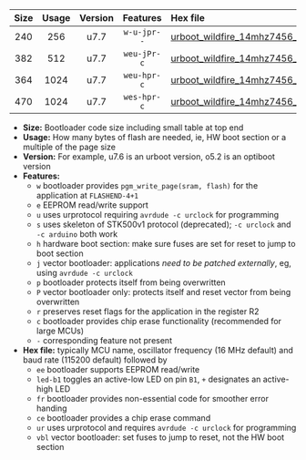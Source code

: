 |Size|Usage|Version|Features|Hex file|
|:-:|:-:|:-:|:-:|:--|
|240|256|u7.7|`w-u-jpr--`|[urboot_wildfire_14mhz7456_9600bps_led+b5_ur_vbl.hex](https://raw.githubusercontent.com/stefanrueger/urboot.hex/main/boards/wildfire/fcpu_14mhz7456/9600_bps/urboot_wildfire_14mhz7456_9600bps_led+b5_ur_vbl.hex)|
|382|512|u7.7|`weu-jPr-c`|[urboot_wildfire_14mhz7456_9600bps_ee_led+b5_fr_ce_ur_vbl.hex](https://raw.githubusercontent.com/stefanrueger/urboot.hex/main/boards/wildfire/fcpu_14mhz7456/9600_bps/urboot_wildfire_14mhz7456_9600bps_ee_led+b5_fr_ce_ur_vbl.hex)|
|364|1024|u7.7|`weu-hpr-c`|[urboot_wildfire_14mhz7456_9600bps_ee_led+b5_fr_ce_ur.hex](https://raw.githubusercontent.com/stefanrueger/urboot.hex/main/boards/wildfire/fcpu_14mhz7456/9600_bps/urboot_wildfire_14mhz7456_9600bps_ee_led+b5_fr_ce_ur.hex)|
|470|1024|u7.7|`wes-hpr-c`|[urboot_wildfire_14mhz7456_9600bps_ee_led+b5_fr_ce.hex](https://raw.githubusercontent.com/stefanrueger/urboot.hex/main/boards/wildfire/fcpu_14mhz7456/9600_bps/urboot_wildfire_14mhz7456_9600bps_ee_led+b5_fr_ce.hex)|

- **Size:** Bootloader code size including small table at top end
- **Usage:** How many bytes of flash are needed, ie, HW boot section or a multiple of the page size
- **Version:** For example, u7.6 is an urboot version, o5.2 is an optiboot version
- **Features:**
  + `w` bootloader provides `pgm_write_page(sram, flash)` for the application at `FLASHEND-4+1`
  + `e` EEPROM read/write support
  + `u` uses urprotocol requiring `avrdude -c urclock` for programming
  + `s` uses skeleton of STK500v1 protocol (deprecated); `-c urclock` and `-c arduino` both work
  + `h` hardware boot section: make sure fuses are set for reset to jump to boot section
  + `j` vector bootloader: applications *need to be patched externally*, eg, using `avrdude -c urclock`
  + `p` bootloader protects itself from being overwritten
  + `P` vector bootloader only: protects itself and reset vector from being overwritten
  + `r` preserves reset flags for the application in the register R2
  + `c` bootloader provides chip erase functionality (recommended for large MCUs)
  + `-` corresponding feature not present
- **Hex file:** typically MCU name, oscillator frequency (16 MHz default) and baud rate (115200 default) followed by
  + `ee` bootloader supports EEPROM read/write
  + `led-b1` toggles an active-low LED on pin `B1`, `+` designates an active-high LED
  + `fr` bootloader provides non-essential code for smoother error handing
  + `ce` bootloader provides a chip erase command
  + `ur` uses urprotocol and requires `avrdude -c urclock` for programming
  + `vbl` vector bootloader: set fuses to jump to reset, not the HW boot section
